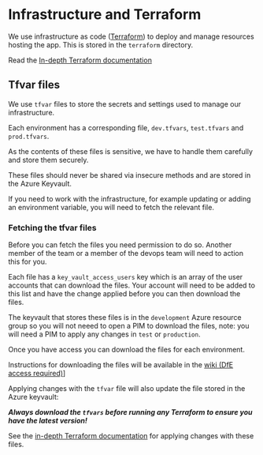# Infrastructure and Terraform

We use infrastructure as code ([Terraform](https://www.terraform.io/)) to deploy
and manage resources hosting the app. This is stored in the `terraform`
directory.

Read the [In-depth Terraform documentation](/terraform/README.md)

## Tfvar files

We use `tfvar` files to store the secrets and settings used to manage our
infrastructure.

Each environment has a corresponding file, `dev.tfvars`, `test.tfvars` and
`prod.tfvars`.

As the contents of these files is sensitive, we have to handle them carefully
and store them securely.

These files should never be shared via insecure methods and are stored in the
Azure Keyvault.

If you need to work with the infrastructure, for example updating or adding an
environment variable, you will need to fetch the relevant file.

### Fetching the tfvar files

Before you can fetch the files you need permission to do so. Another member of
the team or a member of the devops team will need to action this for you.

Each file has a `key_vault_access_users` key which is an array of the user
accounts that can download the files. Your account will need to be added to this
list and have the change applied before you can then download the files.

The keyvault that stores these files is in the `development` Azure resource
group so you will not neeed to open a PIM to download the files, note: you will
need a PIM to apply any changes in `test` or `production`.

Once you have access you can download the files for each environment.

Instructions for downloading the files will be available in the
[wiki (DfE access required)](https://dfe-gov-uk.visualstudio.com/Academies-and-Free-Schools-SIP/_wiki?pageId=3888&friendlyName=DevOps-Documentation#)]

Applying changes with the `tfvar` file will also update the file stored in the
Azure keyvault:

**_Always download the `tfvars` before running any Terraform to ensure you have
the latest version!_**

See the [in-depth Terraform documentation](/terraform/README.md) for applying
changes with these files.
